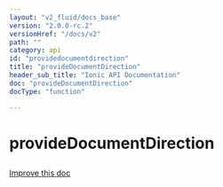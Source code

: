 ```yaml
---
layout: "v2_fluid/docs_base"
version: "2.0.0-rc.2"
versionHref: "/docs/v2"
path: ""
category: api
id: "providedocumentdirection"
title: "provideDocumentDirection"
header_sub_title: "Ionic API Documentation"
doc: "provideDocumentDirection"
docType: "function"

---
```










<h1 class="api-title">
<a class="anchor" name="provide-document-direction" href="#provide-document-direction"></a>

provideDocumentDirection





</h1>

<a class="improve-v2-docs" href="http://github.com/driftyco/ionic/edit/master//Users/briandennis/Ionic/ionic/src/module.ts#L223">
Improve this doc
</a>










<!-- @usage tag -->


<!-- @property tags -->



<!-- instance methods on the class -->




<!-- related link --><!-- end content block -->


<!-- end body block -->

